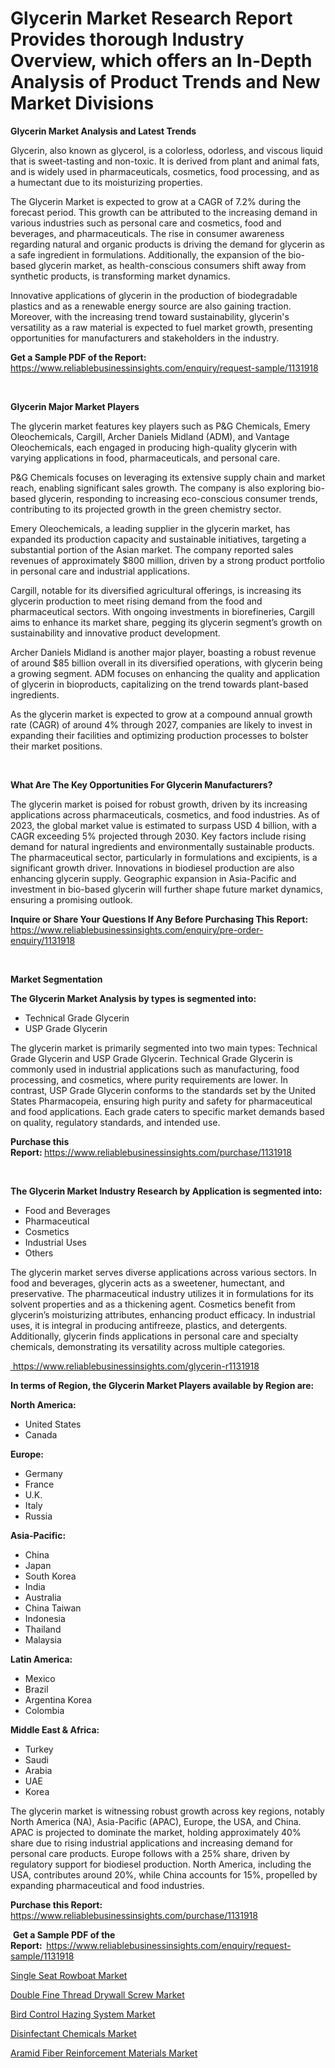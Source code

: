 <p><h1>Glycerin Market Research Report Provides thorough Industry Overview, which offers an In-Depth Analysis of Product Trends and New Market Divisions</h1></p><p><strong>Glycerin Market Analysis and Latest Trends</strong></p>
<p><p>Glycerin, also known as glycerol, is a colorless, odorless, and viscous liquid that is sweet-tasting and non-toxic. It is derived from plant and animal fats, and is widely used in pharmaceuticals, cosmetics, food processing, and as a humectant due to its moisturizing properties. </p><p>The Glycerin Market is expected to grow at a CAGR of 7.2% during the forecast period. This growth can be attributed to the increasing demand in various industries such as personal care and cosmetics, food and beverages, and pharmaceuticals. The rise in consumer awareness regarding natural and organic products is driving the demand for glycerin as a safe ingredient in formulations. Additionally, the expansion of the bio-based glycerin market, as health-conscious consumers shift away from synthetic products, is transforming market dynamics. </p><p>Innovative applications of glycerin in the production of biodegradable plastics and as a renewable energy source are also gaining traction. Moreover, with the increasing trend toward sustainability, glycerin's versatility as a raw material is expected to fuel market growth, presenting opportunities for manufacturers and stakeholders in the industry.</p></p>
<p><strong>Get a Sample PDF of the Report:&nbsp;</strong> <a href="https://www.reliablebusinessinsights.com/enquiry/request-sample/1131918?utm_campaign=1113&utm_medium=2&utm_source=Github&utm_content=ia&utm_term=01042025&utm_id=glycerin">https://www.reliablebusinessinsights.com/enquiry/request-sample/1131918</a></p>
<p>&nbsp;</p>
<p><strong>Glycerin Major Market Players</strong></p>
<p><p>The glycerin market features key players such as P&G Chemicals, Emery Oleochemicals, Cargill, Archer Daniels Midland (ADM), and Vantage Oleochemicals, each engaged in producing high-quality glycerin with varying applications in food, pharmaceuticals, and personal care.</p><p>P&G Chemicals focuses on leveraging its extensive supply chain and market reach, enabling significant sales growth. The company is also exploring bio-based glycerin, responding to increasing eco-conscious consumer trends, contributing to its projected growth in the green chemistry sector.</p><p>Emery Oleochemicals, a leading supplier in the glycerin market, has expanded its production capacity and sustainable initiatives, targeting a substantial portion of the Asian market. The company reported sales revenues of approximately $800 million, driven by a strong product portfolio in personal care and industrial applications.</p><p>Cargill, notable for its diversified agricultural offerings, is increasing its glycerin production to meet rising demand from the food and pharmaceutical sectors. With ongoing investments in biorefineries, Cargill aims to enhance its market share, pegging its glycerin segment’s growth on sustainability and innovative product development. </p><p>Archer Daniels Midland is another major player, boasting a robust revenue of around $85 billion overall in its diversified operations, with glycerin being a growing segment. ADM focuses on enhancing the quality and application of glycerin in bioproducts, capitalizing on the trend towards plant-based ingredients.</p><p>As the glycerin market is expected to grow at a compound annual growth rate (CAGR) of around 4% through 2027, companies are likely to invest in expanding their facilities and optimizing production processes to bolster their market positions.</p></p>
<p>&nbsp;</p>
<p><strong>What Are The Key Opportunities For Glycerin Manufacturers?</strong></p>
<p><p>The glycerin market is poised for robust growth, driven by its increasing applications across pharmaceuticals, cosmetics, and food industries. As of 2023, the global market value is estimated to surpass USD 4 billion, with a CAGR exceeding 5% projected through 2030. Key factors include rising demand for natural ingredients and environmentally sustainable products. The pharmaceutical sector, particularly in formulations and excipients, is a significant growth driver. Innovations in biodiesel production are also enhancing glycerin supply. Geographic expansion in Asia-Pacific and investment in bio-based glycerin will further shape future market dynamics, ensuring a promising outlook.</p></p>
<p><strong>Inquire or Share Your Questions If Any Before Purchasing This Report:</strong> <a href="https://www.reliablebusinessinsights.com/enquiry/pre-order-enquiry/1131918?utm_campaign=1113&utm_medium=2&utm_source=Github&utm_content=ia&utm_term=01042025&utm_id=glycerin">https://www.reliablebusinessinsights.com/enquiry/pre-order-enquiry/1131918</a></p>
<p>&nbsp;</p>
<p><strong>Market Segmentation</strong></p>
<p><strong>The Glycerin Market Analysis by types is segmented into:</strong></p>
<p><ul><li>Technical Grade Glycerin</li><li>USP Grade Glycerin</li></ul></p>
<p><p>The glycerin market is primarily segmented into two main types: Technical Grade Glycerin and USP Grade Glycerin. Technical Grade Glycerin is commonly used in industrial applications such as manufacturing, food processing, and cosmetics, where purity requirements are lower. In contrast, USP Grade Glycerin conforms to the standards set by the United States Pharmacopeia, ensuring high purity and safety for pharmaceutical and food applications. Each grade caters to specific market demands based on quality, regulatory standards, and intended use.</p></p>
<p><strong>Purchase this Report:&nbsp;</strong><a href="https://www.reliablebusinessinsights.com/purchase/1131918?utm_campaign=1113&utm_medium=2&utm_source=Github&utm_content=ia&utm_term=01042025&utm_id=glycerin">https://www.reliablebusinessinsights.com/purchase/1131918</a></p>
<p>&nbsp;</p>
<p><strong>The Glycerin Market Industry Research by Application is segmented into:</strong></p>
<p><ul><li>Food and Beverages</li><li>Pharmaceutical</li><li>Cosmetics</li><li>Industrial Uses</li><li>Others</li></ul></p>
<p><p>The glycerin market serves diverse applications across various sectors. In food and beverages, glycerin acts as a sweetener, humectant, and preservative. The pharmaceutical industry utilizes it in formulations for its solvent properties and as a thickening agent. Cosmetics benefit from glycerin’s moisturizing attributes, enhancing product efficacy. In industrial uses, it is integral in producing antifreeze, plastics, and detergents. Additionally, glycerin finds applications in personal care and specialty chemicals, demonstrating its versatility across multiple categories.</p></p>
<p><a href="https://www.reliablebusinessinsights.com/glycerin-r1131918?utm_campaign=1113&utm_medium=2&utm_source=Github&utm_content=ia&utm_term=01042025&utm_id=glycerin">&nbsp;https://www.reliablebusinessinsights.com/glycerin-r1131918</a></p>
<p><strong>In terms of Region, the Glycerin Market Players available by Region are:</strong></p>
<p>
    <p> <strong> North America: </strong>
        <ul>
            <li>United States</li>
            <li>Canada</li>
        </ul>
        </p> 
    <p> <strong> Europe: </strong>
        <ul>
            <li>Germany</li>
            <li>France</li>
            <li>U.K.</li>
            <li>Italy</li>
            <li>Russia</li>
        </ul>
        </p> 
    <p> <strong> Asia-Pacific: </strong>
        <ul>
            <li>China</li>
            <li>Japan</li>
            <li>South Korea</li>
            <li>India</li>
            <li>Australia</li>
            <li>China Taiwan</li>
            <li>Indonesia</li>
            <li>Thailand</li>
            <li>Malaysia</li>
        </ul>
        </p> 
    <p> <strong> Latin America: </strong>
        <ul>
            <li>Mexico</li>
            <li>Brazil</li>
            <li>Argentina Korea</li>
            <li>Colombia</li>
        </ul>
        </p> 
    <p> <strong> Middle East & Africa: </strong>
        <ul>
            <li>Turkey</li>
            <li>Saudi</li>
            <li>Arabia</li>
            <li>UAE</li>
            <li>Korea</li>
        </ul>
    </p>
    </p>
<p><p>The glycerin market is witnessing robust growth across key regions, notably North America (NA), Asia-Pacific (APAC), Europe, the USA, and China. APAC is projected to dominate the market, holding approximately 40% share due to rising industrial applications and increasing demand for personal care products. Europe follows with a 25% share, driven by regulatory support for biodiesel production. North America, including the USA, contributes around 20%, while China accounts for 15%, propelled by expanding pharmaceutical and food industries.</p></p>
<p><strong>Purchase this Report: </strong><a href="https://www.reliablebusinessinsights.com/purchase/1131918?utm_campaign=1113&utm_medium=2&utm_source=Github&utm_content=ia&utm_term=01042025&utm_id=glycerin">https://www.reliablebusinessinsights.com/purchase/1131918</a></p>
<p>&nbsp;<strong>Get a Sample PDF of the Report:&nbsp;&nbsp;</strong><a href="https://www.reliablebusinessinsights.com/enquiry/request-sample/1131918?utm_campaign=1113&utm_medium=2&utm_source=Github&utm_content=ia&utm_term=01042025&utm_id=glycerin">https://www.reliablebusinessinsights.com/enquiry/request-sample/1131918</a></p>
<p><strong></strong></p>
<p><p><a href="https://www.linkedin.com/pulse/investing-single-seat-rowboat-market-trends-leading-products-mddcf?utm_campaign=1113&utm_medium=2&utm_source=Github&utm_content=ia&utm_term=01042025&utm_id=glycerin">Single Seat Rowboat Market</a></p><p><a href="https://www.linkedin.com/pulse/double-fine-thread-drywall-screw-industry-research-report-9hbaf?utm_campaign=1113&utm_medium=2&utm_source=Github&utm_content=ia&utm_term=01042025&utm_id=glycerin">Double Fine Thread Drywall Screw Market</a></p><p><a href="https://www.linkedin.com/pulse/bird-control-hazing-system-market-growth-study-examines-trajectory-l1t1f?utm_campaign=1113&utm_medium=2&utm_source=Github&utm_content=ia&utm_term=01042025&utm_id=glycerin">Bird Control Hazing System Market</a></p><p><a href="https://github.com/seemagarbeha/Market-Research-Report-List-1/blob/main/disinfectant-chemicals-market.md?utm_campaign=1113&utm_medium=2&utm_source=Github&utm_content=ia&utm_term=01042025&utm_id=glycerin">Disinfectant Chemicals Market</a></p><p><a href="https://github.com/mafeasavzal/Market-Research-Report-List-1/blob/main/aramid-fiber-reinforcement-materials-market.md?utm_campaign=1113&utm_medium=2&utm_source=Github&utm_content=ia&utm_term=01042025&utm_id=glycerin">Aramid Fiber Reinforcement Materials Market</a></p></p>